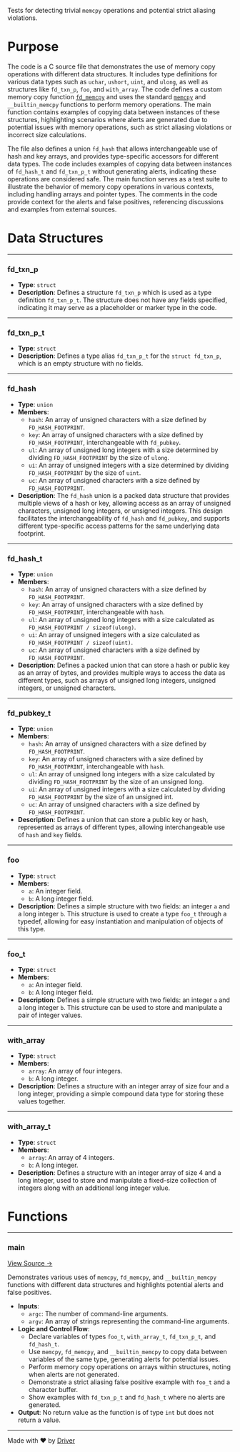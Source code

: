 <!--------------------------------------------------------------------------------->
<!-- IMPORTANT: This file is auto-generated by Driver (https://driver.ai). -------->
<!-- Manual edits may be overwritten on future commits. --------------------------->
<!--------------------------------------------------------------------------------->

Tests for detecting trivial `memcpy` operations and potential strict aliasing violations.

# Purpose
The code is a C source file that demonstrates the use of memory copy operations with different data structures. It includes type definitions for various data types such as `uchar`, `ushort`, `uint`, and `ulong`, as well as structures like `fd_txn_p`, `foo`, and `with_array`. The code defines a custom memory copy function [`fd_memcpy`](<#fd_memcpy>) and uses the standard [`memcpy`](<#memcpy>) and `__builtin_memcpy` functions to perform memory operations. The main function contains examples of copying data between instances of these structures, highlighting scenarios where alerts are generated due to potential issues with memory operations, such as strict aliasing violations or incorrect size calculations.

The file also defines a union `fd_hash` that allows interchangeable use of hash and key arrays, and provides type-specific accessors for different data types. The code includes examples of copying data between instances of `fd_hash_t` and `fd_txn_p_t` without generating alerts, indicating these operations are considered safe. The main function serves as a test suite to illustrate the behavior of memory copy operations in various contexts, including handling arrays and pointer types. The comments in the code provide context for the alerts and false positives, referencing discussions and examples from external sources.
# Data Structures

---
### fd\_txn\_p
- **Type**: ``struct``
- **Description**: Defines a structure `fd_txn_p` which is used as a type definition `fd_txn_p_t`. The structure does not have any fields specified, indicating it may serve as a placeholder or marker type in the code.


---
### fd\_txn\_p\_t
- **Type**: ``struct``
- **Description**: Defines a type alias `fd_txn_p_t` for the `struct fd_txn_p`, which is an empty structure with no fields.


---
### fd\_hash
- **Type**: `union`
- **Members**:
    - `hash`: An array of unsigned characters with a size defined by `FD_HASH_FOOTPRINT`.
    - `key`: An array of unsigned characters with a size defined by `FD_HASH_FOOTPRINT`, interchangeable with `fd_pubkey`.
    - `ul`: An array of unsigned long integers with a size determined by dividing `FD_HASH_FOOTPRINT` by the size of `ulong`.
    - `ui`: An array of unsigned integers with a size determined by dividing `FD_HASH_FOOTPRINT` by the size of `uint`.
    - `uc`: An array of unsigned characters with a size defined by `FD_HASH_FOOTPRINT`.
- **Description**: The `fd_hash` union is a packed data structure that provides multiple views of a hash or key, allowing access as an array of unsigned characters, unsigned long integers, or unsigned integers. This design facilitates the interchangeability of `fd_hash` and `fd_pubkey`, and supports different type-specific access patterns for the same underlying data footprint.


---
### fd\_hash\_t
- **Type**: `union`
- **Members**:
    - ``hash``: An array of unsigned characters with a size defined by `FD_HASH_FOOTPRINT`.
    - ``key``: An array of unsigned characters with a size defined by `FD_HASH_FOOTPRINT`, interchangeable with `hash`.
    - ``ul``: An array of unsigned long integers with a size calculated as `FD_HASH_FOOTPRINT / sizeof(ulong)`.
    - ``ui``: An array of unsigned integers with a size calculated as `FD_HASH_FOOTPRINT / sizeof(uint)`.
    - ``uc``: An array of unsigned characters with a size defined by `FD_HASH_FOOTPRINT`.
- **Description**: Defines a packed union that can store a hash or public key as an array of bytes, and provides multiple ways to access the data as different types, such as arrays of unsigned long integers, unsigned integers, or unsigned characters.


---
### fd\_pubkey\_t
- **Type**: `union`
- **Members**:
    - `hash`: An array of unsigned characters with a size defined by `FD_HASH_FOOTPRINT`.
    - `key`: An array of unsigned characters with a size defined by `FD_HASH_FOOTPRINT`, interchangeable with `hash`.
    - `ul`: An array of unsigned long integers with a size calculated by dividing `FD_HASH_FOOTPRINT` by the size of an unsigned long.
    - `ui`: An array of unsigned integers with a size calculated by dividing `FD_HASH_FOOTPRINT` by the size of an unsigned int.
    - `uc`: An array of unsigned characters with a size defined by `FD_HASH_FOOTPRINT`.
- **Description**: Defines a union that can store a public key or hash, represented as arrays of different types, allowing interchangeable use of `hash` and `key` fields.


---
### foo
- **Type**: ``struct``
- **Members**:
    - ``a``: An integer field.
    - ``b``: A long integer field.
- **Description**: Defines a simple structure with two fields: an integer `a` and a long integer `b`. This structure is used to create a type `foo_t` through a typedef, allowing for easy instantiation and manipulation of objects of this type.


---
### foo\_t
- **Type**: ``struct``
- **Members**:
    - `a`: An integer field.
    - `b`: A long integer field.
- **Description**: Defines a simple structure with two fields: an integer `a` and a long integer `b`. This structure can be used to store and manipulate a pair of integer values.


---
### with\_array
- **Type**: ``struct``
- **Members**:
    - ``array``: An array of four integers.
    - ``b``: A long integer.
- **Description**: Defines a structure with an integer array of size four and a long integer, providing a simple compound data type for storing these values together.


---
### with\_array\_t
- **Type**: ``struct``
- **Members**:
    - ``array``: An array of 4 integers.
    - ``b``: A long integer.
- **Description**: Defines a structure with an integer array of size 4 and a long integer, used to store and manipulate a fixed-size collection of integers along with an additional long integer value.


# Functions

---
### main<!-- {{#callable:main}} -->
[View Source →](<../../../../../../../contrib/codeql/test/query-tests/TrivialMemcpy/TrivialMemcpy.c#L53>)

Demonstrates various uses of `memcpy`, `fd_memcpy`, and `__builtin_memcpy` functions with different data structures and highlights potential alerts and false positives.
- **Inputs**:
    - `argc`: The number of command-line arguments.
    - `argv`: An array of strings representing the command-line arguments.
- **Logic and Control Flow**:
    - Declare variables of types `foo_t`, `with_array_t`, `fd_txn_p_t`, and `fd_hash_t`.
    - Use `memcpy`, `fd_memcpy`, and `__builtin_memcpy` to copy data between variables of the same type, generating alerts for potential issues.
    - Perform memory copy operations on arrays within structures, noting when alerts are not generated.
    - Demonstrate a strict aliasing false positive example with `foo_t` and a character buffer.
    - Show examples with `fd_txn_p_t` and `fd_hash_t` where no alerts are generated.
- **Output**: No return value as the function is of type `int` but does not return a value.



---
Made with ❤️ by [Driver](https://www.driver.ai/)